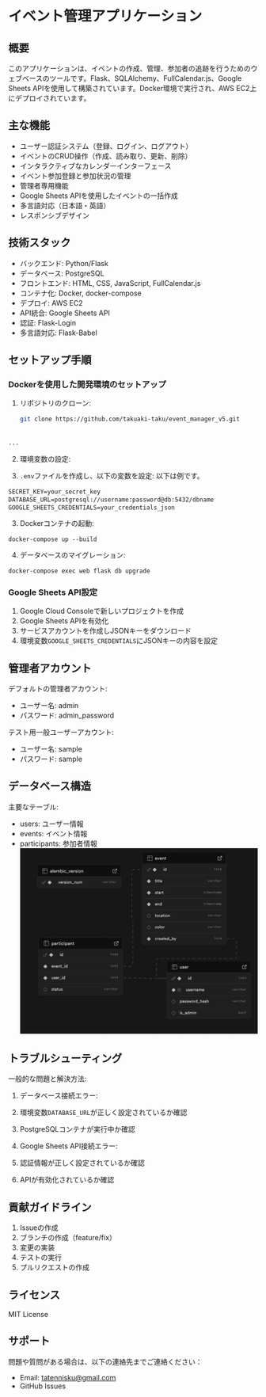 # イベント管理アプリケーション

## 概要

このアプリケーションは、イベントの作成、管理、参加者の追跡を行うためのウェブベースのツールです。Flask、SQLAlchemy、FullCalendar.js、Google Sheets APIを使用して構築されています。Docker環境で実行され、AWS EC2上にデプロイされています。

## 主な機能

- ユーザー認証システム（登録、ログイン、ログアウト）
- イベントのCRUD操作（作成、読み取り、更新、削除）
- インタラクティブなカレンダーインターフェース
- イベント参加登録と参加状況の管理
- 管理者専用機能
- Google Sheets APIを使用したイベントの一括作成
- 多言語対応（日本語・英語）
- レスポンシブデザイン

## 技術スタック

- バックエンド: Python/Flask
- データベース: PostgreSQL
- フロントエンド: HTML, CSS, JavaScript, FullCalendar.js
- コンテナ化: Docker, docker-compose
- デプロイ: AWS EC2
- API統合: Google Sheets API
- 認証: Flask-Login
- 多言語対応: Flask-Babel

## セットアップ手順

### Dockerを使用した開発環境のセットアップ

1. リポジトリのクローン:
   ```bash
   git clone https://github.com/takuaki-taku/event_manager_v5.git
  
  ```markdown project="Event Management App" file="README.md"
...
```


2. 環境変数の設定:

1. `.env`ファイルを作成し、以下の変数を設定:
  以下は例です。


```plaintext
SECRET_KEY=your_secret_key
DATABASE_URL=postgresql://username:password@db:5432/dbname
GOOGLE_SHEETS_CREDENTIALS=your_credentials_json
```


3. Dockerコンテナの起動:

```shellscript
docker-compose up --build
```


4. データベースのマイグレーション:

```shellscript
docker-compose exec web flask db upgrade
```


### Google Sheets API設定

1. Google Cloud Consoleで新しいプロジェクトを作成
2. Google Sheets APIを有効化
3. サービスアカウントを作成しJSONキーをダウンロード
4. 環境変数`GOOGLE_SHEETS_CREDENTIALS`にJSONキーの内容を設定


## 管理者アカウント

デフォルトの管理者アカウント:

- ユーザー名: admin
- パスワード: admin_password


テスト用一般ユーザーアカウント:

- ユーザー名: sample
- パスワード: sample


## データベース構造

主要なテーブル:

- users: ユーザー情報
- events: イベント情報
- participants: 参加者情報
![ER 図](app/static/er_diagram.png)

## トラブルシューティング

一般的な問題と解決方法:

1. データベース接続エラー:

1. 環境変数`DATABASE_URL`が正しく設定されているか確認
2. PostgreSQLコンテナが実行中か確認



2. Google Sheets API接続エラー:

1. 認証情報が正しく設定されているか確認
2. APIが有効化されているか確認



## 貢献ガイドライン

1. Issueの作成
2. ブランチの作成（feature/fix）
3. 変更の実装
4. テストの実行
5. プルリクエストの作成


## ライセンス

MIT License

## サポート

問題や質問がある場合は、以下の連絡先までご連絡ください：

- Email: [tatennisku@gmail.com](mailto:tatennisku@gmail.com)
- GitHub Issues


  